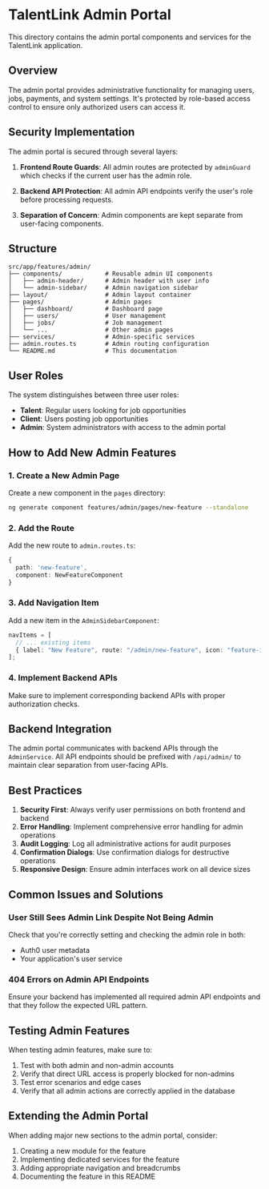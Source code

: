 # TalentLink Admin Portal

This directory contains the admin portal components and services for the TalentLink application.

## Overview

The admin portal provides administrative functionality for managing users, jobs, payments, and system settings. It's protected by role-based access control to ensure only authorized users can access it.

## Security Implementation

The admin portal is secured through several layers:

1. **Frontend Route Guards**: All admin routes are protected by `adminGuard` which checks if the current user has the admin role.

2. **Backend API Protection**: All admin API endpoints verify the user's role before processing requests.

3. **Separation of Concern**: Admin components are kept separate from user-facing components.

## Structure

```
src/app/features/admin/
├── components/            # Reusable admin UI components
│   ├── admin-header/      # Admin header with user info
│   └── admin-sidebar/     # Admin navigation sidebar
├── layout/                # Admin layout container
├── pages/                 # Admin pages
│   ├── dashboard/         # Dashboard page
│   ├── users/             # User management
│   ├── jobs/              # Job management
│   └── ...                # Other admin pages
├── services/              # Admin-specific services
├── admin.routes.ts        # Admin routing configuration
└── README.md              # This documentation
```

## User Roles

The system distinguishes between three user roles:

- **Talent**: Regular users looking for job opportunities
- **Client**: Users posting job opportunities
- **Admin**: System administrators with access to the admin portal

## How to Add New Admin Features

### 1. Create a New Admin Page

Create a new component in the `pages` directory:

```bash
ng generate component features/admin/pages/new-feature --standalone
```

### 2. Add the Route

Add the new route to `admin.routes.ts`:

```typescript
{
  path: 'new-feature',
  component: NewFeatureComponent
}
```

### 3. Add Navigation Item

Add a new item in the `AdminSidebarComponent`:

```typescript
navItems = [
  // ... existing items
  { label: "New Feature", route: "/admin/new-feature", icon: "feature-icon" },
];
```

### 4. Implement Backend APIs

Make sure to implement corresponding backend APIs with proper authorization checks.

## Backend Integration

The admin portal communicates with backend APIs through the `AdminService`. All API endpoints should be prefixed with `/api/admin/` to maintain clear separation from user-facing APIs.

## Best Practices

1. **Security First**: Always verify user permissions on both frontend and backend
2. **Error Handling**: Implement comprehensive error handling for admin operations
3. **Audit Logging**: Log all administrative actions for audit purposes
4. **Confirmation Dialogs**: Use confirmation dialogs for destructive operations
5. **Responsive Design**: Ensure admin interfaces work on all device sizes

## Common Issues and Solutions

### User Still Sees Admin Link Despite Not Being Admin

Check that you're correctly setting and checking the admin role in both:

- Auth0 user metadata
- Your application's user service

### 404 Errors on Admin API Endpoints

Ensure your backend has implemented all required admin API endpoints and that they follow the expected URL pattern.

## Testing Admin Features

When testing admin features, make sure to:

1. Test with both admin and non-admin accounts
2. Verify that direct URL access is properly blocked for non-admins
3. Test error scenarios and edge cases
4. Verify that all admin actions are correctly applied in the database

## Extending the Admin Portal

When adding major new sections to the admin portal, consider:

1. Creating a new module for the feature
2. Implementing dedicated services for the feature
3. Adding appropriate navigation and breadcrumbs
4. Documenting the feature in this README
